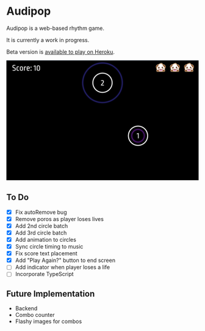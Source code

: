 # Audipop

Audipop is a web-based rhythm game. 

It is currently a work in progress. 

Beta version is [available to play on Heroku](https://audipop-test.herokuapp.com/).

![Game Demo Screenshot](src/assets/game-demo-screenshot.png "Game Demo Screenshot")

## To Do 
- [x] Fix autoRemove bug
- [x] Remove poros as player loses lives  
- [x] Add 2nd circle batch
- [x] Add 3rd circle batch 
- [x] Add animation to circles
- [x] Sync circle timing to music
- [x] Fix score text placement
- [x] Add "Play Again?" button to end screen
- [ ] Add indicator when player loses a life 
- [ ] Incorporate TypeScript

## Future Implementation 
- Backend
- Combo counter 
- Flashy images for combos 